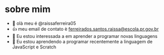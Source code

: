 #  sobre mim
- 👋 olà meu é @raissaferreira05
- :+1: meu email de contato è ferreirados.santos.raissa@escola.pr.gov.br
- 🌱 Eu estou interessada a em aprender a programar novas linguagens
- 💞️ Eu estou aprendendo a programar recentemente a linguagem de JavaScript e Scratch
